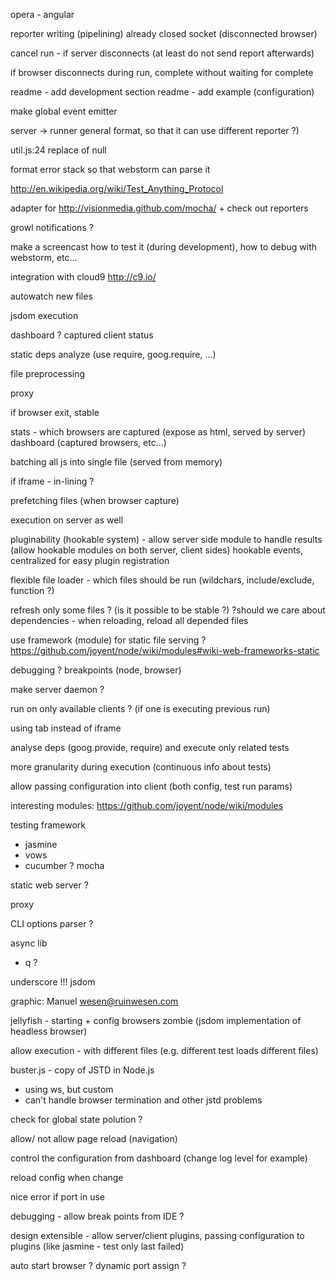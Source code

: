 opera - angular

reporter writing (pipelining) already closed socket (disconnected browser)

cancel run - if server disconnects (at least do not send report afterwards)

if browser disconnects during run, complete without waiting for complete

readme - add development section
readme - add example (configuration)

make global event emitter

server -> runner general format, so that it can use different reporter ?)

util.js:24 replace of null

format error stack so that webstorm can parse it

http://en.wikipedia.org/wiki/Test_Anything_Protocol

adapter for http://visionmedia.github.com/mocha/ + check out reporters

growl notifications ?

make a screencast how to test it (during development), how to debug with webstorm, etc...

integration with cloud9 http://c9.io/

autowatch new files

jsdom execution

dashboard ? captured client status

static deps analyze (use require, goog.require, ...)

file preprocessing

proxy

if browser exit, stable

stats - which browsers are captured (expose as html, served by server)
dashboard (captured browsers, etc...)

batching all js into single file (served from memory)

if iframe - in-lining ?

prefetching files (when browser capture)

execution on server as well

pluginability (hookable system) - allow server side module to handle results
(allow hookable modules on both server, client sides)
hookable events, centralized for easy plugin registration

flexible file loader - which files should be run (wildchars, include/exclude, function ?)

refresh only some files ? (is it possible to be stable ?)
?should we care about dependencies - when reloading, reload all depended files

use framework (module) for static file serving ? https://github.com/joyent/node/wiki/modules#wiki-web-frameworks-static

debugging ? breakpoints (node, browser)

make server daemon ?

run on only available clients ? (if one is executing previous run)

using tab instead of iframe

analyse deps (goog.provide, require) and execute only related tests

more granularity during execution (continuous info about tests)

allow passing configuration into client (both config, test run params)

interesting modules:
https://github.com/joyent/node/wiki/modules

testing framework
- jasmine
- vows
- cucumber ?
mocha

static web server ?

proxy


CLI options parser ?

async lib
- q ?


underscore
!!! jsdom

graphic:
Manuel wesen@ruinwesen.com

jellyfish - starting + config browsers
zombie (jsdom implementation of headless browser)

allow execution - with different files (e.g. different test loads different files)

buster.js - copy of JSTD in Node.js
- using ws, but custom
- can't handle browser termination and other jstd problems


check for global state polution ?

allow/ not allow page reload (navigation)

control the configuration from dashboard (change log level for example)

reload config when change

nice error if port in use

debugging - allow break points from IDE ?

design extensible - allow server/client plugins, passing configuration to plugins (like jasmine - test only last failed)

auto start browser ?
dynamic port assign ?



